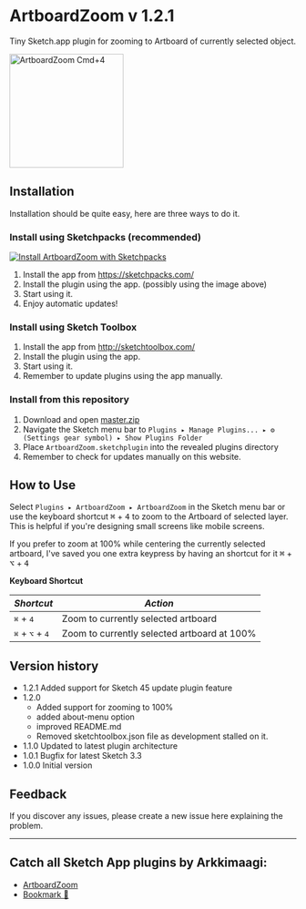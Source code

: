 # ArtboardZoom v 1.2.1
Tiny Sketch.app plugin for zooming to Artboard of currently selected object.

<img src="/../artwork/ArtboardZoom.png?raw=true" alt="ArtboardZoom Cmd+4" width="200">

## Installation
Installation should be quite easy, here are three ways to do it.

### Install using Sketchpacks (recommended)

[![Install ArtboardZoom with Sketchpacks](http://sketchpacks-com.s3.amazonaws.com/assets/badges/sketchpacks-badge-install.png "Install ArtboardZoom with Sketchpacks")](https://sketchpacks.com/Arkkimaagi/ArtboardZoom/install)

1. Install the app from https://sketchpacks.com/
2. Install the plugin using the app. (possibly using the image above)
3. Start using it.
4. Enjoy automatic updates!

### Install using Sketch Toolbox
1. Install the app from http://sketchtoolbox.com/
2. Install the plugin using the app.
3. Start using it.
4. Remember to update plugins using the app manually.

### Install from this repository
1. Download and open [master.zip](https://github.com/Arkkimaagi/ArtboardZoom/archive/master.zip)
2. Navigate the Sketch menu bar to `Plugins ▸ Manage Plugins... ▸ ⚙ (Settings gear symbol) ▸ Show Plugins Folder`
3. Place `ArtboardZoom.sketchplugin` into the revealed plugins directory
4. Remember to check for updates manually on this website.

## How to Use
  Select `Plugins ▸ ArtboardZoom ▸ ArtboardZoom` in the Sketch menu bar or use the keyboard shortcut <kbd>⌘</kbd> + <kbd>4</kbd> to zoom to the Artboard of selected layer. This is helpful if you're designing small screens like mobile screens.

  If you prefer to zoom at 100% while centering the currently selected artboard, I've saved you one extra keypress by having an shortcut for it <kbd>⌘</kbd> + <kbd>⌥</kbd> + <kbd>4</kbd>

**Keyboard Shortcut**

| *Shortcut*                                 | *Action*                                    |
|--------------------------------------------|---------------------------------------------|
| <kbd>⌘</kbd> + <kbd>4</kbd>                | Zoom to currently selected artboard         |
| <kbd>⌘</kbd> + <kbd>⌥</kbd> + <kbd>4</kbd> | Zoom to currently selected artboard at 100% |

## Version history

* 1.2.1 Added support for Sketch 45 update plugin feature
* 1.2.0
  * Added support for zooming to 100%
  * added about-menu option
  * improved README.md
  * Removed sketchtoolbox.json file as development stalled on it.
* 1.1.0 Updated to latest plugin architecture
* 1.0.1 Bugfix for latest Sketch 3.3
* 1.0.0 Initial version

## Feedback
If you discover any issues, please create a new issue here explaining the problem.

---

## Catch all Sketch App plugins by Arkkimaagi:

* [ArtboardZoom](https://github.com/Arkkimaagi/ArtboardZoom)
* [Bookmark 🔖](https://github.com/Arkkimaagi/Bookmark)
